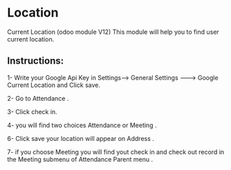 # Location
Current Location (odoo module V12)
This module will help you to find user current location.

Instructions:
-------------
1- Write your Google Api Key in Settings--> General Settings ---> Google Current Location and Click save.                 

2- Go to Attendance .

3- Click check in.

4- you will find two choices Attendance or Meeting . 

6- Click save your location will appear on Address .

7- if you choose Meeting you will find yout check in and check out record in the Meeting submenu of Attendance Parent menu .
